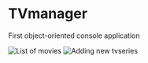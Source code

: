 # TVmanager

First object-oriented console application

![](http://s5.ifotos.pl/img/1jpg_qwrwhhp.jpg "List of movies")
![](http://s6.ifotos.pl/img/2jpg_qwrwhhh.jpg "Adding new tvseries")
